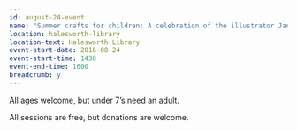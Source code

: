 ```yaml
---
id: august-24-event
name: "Summer crafts for children: A celebration of the illustrator Jan Pienkowski!"
location: halesworth-library
location-text: Halesworth Library
event-start-date: 2016-08-24
event-start-time: 1430
event-end-time: 1600
breadcrumb: y
---
```

All ages welcome, but under 7’s need an adult.

All sessions are free, but donations are welcome.
